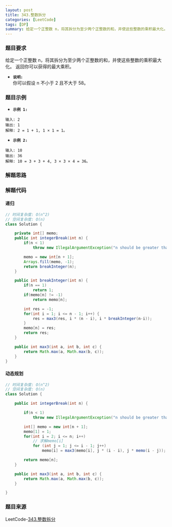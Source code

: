 ```yaml
---
layout: post
title: 343.整数拆分
categories: [LeetCode]
tags: [DP]
summary: 给定一个正整数 n，将其拆分为至少两个正整数的和，并使这些整数的乘积最大化。 返回你可以获得的最大乘积。
---
```


### 题目要求
给定一个正整数 n，将其拆分为至少两个正整数的和，并使这些整数的乘积最大化。 返回你可以获得的最大乘积。

- **`说明:`**  
你可以假设 n 不小于 2 且不大于 58。

### 题目示例
- **`示例 1:`**  
```
输入: 2
输出: 1
解释: 2 = 1 + 1, 1 × 1 = 1。
```

- **`示例 2:`**  
```
输入: 10
输出: 36
解释: 10 = 3 + 3 + 4, 3 × 3 × 4 = 36。
```

### 解题思路



### 解题代码
#### 递归
```java
// 时间复杂度: O(n^2)
// 空间复杂度: O(n)
class Solution {

    private int[] memo;
    public int integerBreak(int n) {
        if(n < 1)
            throw new IllegalArgumentException("n should be greater than zero");

        memo = new int[n + 1];
        Arrays.fill(memo, -1);
        return breakInteger(n);
    }

    public int breakInteger(int n) {
        if(n == 1)
            return 1;
        if(memo[n] != -1)
            return memo[n];

        int res = -1;
        for(int i = 1; i <= n - 1; i++) {
            res = max3(res, i * (n - i), i * breakInteger(n-i));
        }
        memo[n] = res;
        return res; 
    }

    public int max3(int a, int b, int c) {
        return Math.max(a, Math.max(b, c));
    }
}
```

#### 动态规划
```java
// 时间复杂度: O(n^2)
// 空间复杂度: O(n)
class Solution {

    public int integerBreak(int n) {

        if(n < 1)
            throw new IllegalArgumentException("n should be greater than zero");

        int[] memo = new int[n + 1];
        memo[1] = 1;
        for(int i = 2; i <= n; i++)
            // 求解memo[i]
            for (int j = 1; j <= i - 1; j++)
                memo[i] = max3(memo[i], j * (i - i), j * memo(i - j));

        return memo[n];
    }

    public int max3(int a, int b, int c) {
        return Math.max(a, Math.max(b, c));
    }  

}
```


### 题目来源
LeetCode-[343.整数拆分](https://leetcode-cn.com/problems/integer-break/)
